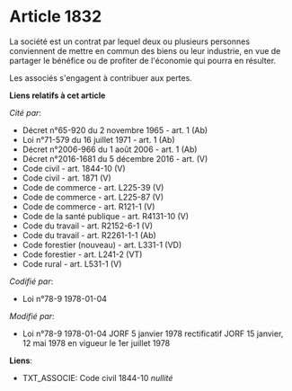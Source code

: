 # Article 1832

La société est un contrat par lequel deux ou plusieurs personnes conviennent de mettre en commun des biens ou leur industrie,
en vue de partager le bénéfice ou de profiter de l'économie qui pourra en résulter.

Les associés s'engagent à contribuer aux pertes.

**Liens relatifs à cet article**

_Cité par_:

  - Décret n°65-920 du 2 novembre 1965 - art. 1 (Ab)
  - Loi n°71-579 du 16 juillet 1971 - art. 1 (Ab)
  - Décret n°2006-966 du 1 août 2006 - art. 1 (Ab)
  - Décret n°2016-1681 du 5 décembre 2016 - art. (V)
  - Code civil - art. 1844-10 (V)
  - Code civil - art. 1871 (V)
  - Code de commerce - art. L225-39 (V)
  - Code de commerce - art. L225-87 (V)
  - Code de commerce - art. R121-1 (V)
  - Code de la santé publique - art. R4131-10 (V)
  - Code du travail - art. R2152-6-1 (V)
  - Code du travail - art. R2261-1-1 (Ab)
  - Code forestier (nouveau) - art. L331-1 (VD)
  - Code forestier - art. L241-2 (VT)
  - Code rural - art. L531-1 (V)

_Codifié par_:

  - Loi n°78-9 1978-01-04

_Modifié par_:

  - Loi n°78-9 1978-01-04 JORF 5 janvier 1978 rectificatif JORF 15 janvier, 12 mai 1978 en vigueur le 1er juillet 1978

**Liens**:

  - TXT_ASSOCIE: Code civil 1844-10 *nullité*
